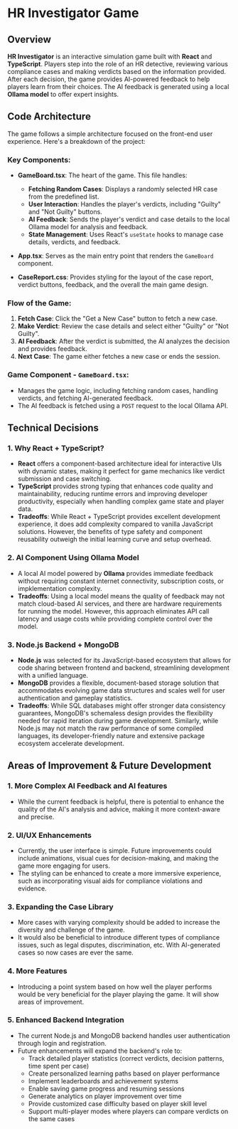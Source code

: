 # HR Investigator Game

## Overview

**HR Investigator** is an interactive simulation game built with **React** and **TypeScript**. Players step into the role of an HR detective, reviewing various compliance cases and making verdicts based on the information provided. After each decision, the game provides AI-powered feedback to help players learn from their choices. The AI feedback is generated using a local **Ollama model** to offer expert insights.

## Code Architecture

The game follows a simple architecture focused on the front-end user experience. Here's a breakdown of the project:

### Key Components:

- **GameBoard.tsx**: The heart of the game. This file handles:
  - **Fetching Random Cases**: Displays a randomly selected HR case from the predefined list.
  - **User Interaction**: Handles the player's verdicts, including "Guilty" and "Not Guilty" buttons.
  - **AI Feedback**: Sends the player's verdict and case details to the local Ollama model for analysis and feedback.
  - **State Management**: Uses React's `useState` hooks to manage case details, verdicts, and feedback.

- **App.tsx**: Serves as the main entry point that renders the `GameBoard` component.

- **CaseReport.css**: Provides styling for the layout of the case report, verdict buttons, feedback, and the overall the main game design.

### Flow of the Game:
1. **Fetch Case**: Click the "Get a New Case" button to fetch a new case.
2. **Make Verdict**: Review the case details and select either "Guilty" or "Not Guilty".
3. **AI Feedback**: After the verdict is submitted, the AI analyzes the decision and provides feedback.
4. **Next Case**: The game either fetches a new case or ends the session.

### Game Component - `GameBoard.tsx`:
- Manages the game logic, including fetching random cases, handling verdicts, and fetching AI-generated feedback.
- The AI feedback is fetched using a `POST` request to the local Ollama API.

## Technical Decisions

### 1. **Why React + TypeScript?**
- **React** offers a component-based architecture ideal for interactive UIs with dynamic states, making it perfect for game mechanics like verdict submission and case switching.
- **TypeScript** provides strong typing that enhances code quality and maintainability, reducing runtime errors and improving developer productivity, especially when handling complex game state and player data.
- **Tradeoffs**: While React + TypeScript provides excellent development experience, it does add complexity compared to vanilla JavaScript solutions. However, the benefits of type safety and component reusability outweigh the initial learning curve and setup overhead.

### 2. **AI Component Using Ollama Model**
- A local AI model powered by **Ollama** provides immediate feedback without requiring constant internet connectivity, subscription costs, or impklementation complexity.
- **Tradeoffs**: Using a local model means the quality of feedback may not match cloud-based AI services, and there are hardware requirements for running the model. However, this approach eliminates API call latency and usage costs while providing complete control over the model.

### 3. **Node.js Backend + MongoDB**
- **Node.js** was selected for its JavaScript-based ecosystem that allows for code sharing between frontend and backend, streamlining development with a unified language.
- **MongoDB** provides a flexible, document-based storage solution that accommodates evolving game data structures and scales well for user authentication and gameplay statistics.
- **Tradeoffs**: While SQL databases might offer stronger data consistency guarantees, MongoDB's schemaless design provides the flexibility needed for rapid iteration during game development. Similarly, while Node.js may not match the raw performance of some compiled languages, its developer-friendly nature and extensive package ecosystem accelerate development.

## Areas of Improvement & Future Development

### 1. **More Complex AI Feedback and AI features**
   - While the current feedback is helpful, there is potential to enhance the quality of the AI's analysis and advice, making it more context-aware and precise.

### 2. **UI/UX Enhancements**
   - Currently, the user interface is simple. Future improvements could include animations, visual cues for decision-making, and making the game more engaging for users.
   - The styling can be enhanced to create a more immersive experience, such as incorporating visual aids for compliance violations and evidence.

### 3. **Expanding the Case Library**
   - More cases with varying complexity should be added to increase the diversity and challenge of the game. 
   - It would also be beneficial to introduce different types of compliance issues, such as legal disputes, discrimination, etc. With AI-generated cases so now cases are ever the same.

### 4. **More Features**
   - Introducing a point system based on how well the player performs would be very beneficial for the player playing the game. It will show areas of improvement.

### 5. **Enhanced Backend Integration**
   - The current Node.js and MongoDB backend handles user authentication through login and registration.
   - Future enhancements will expand the backend's role to:
     - Track detailed player statistics (correct verdicts, decision patterns, time spent per case)
     - Create personalized learning paths based on player performance
     - Implement leaderboards and achievement systems
     - Enable saving game progress and resuming sessions
     - Generate analytics on player improvement over time
     - Provide customized case difficulty based on player skill level
     - Support multi-player modes where players can compare verdicts on the same cases
